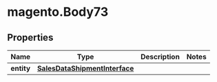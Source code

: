 # magento.Body73

## Properties
Name | Type | Description | Notes
------------ | ------------- | ------------- | -------------
**entity** | [**SalesDataShipmentInterface**](SalesDataShipmentInterface.md) |  | 


